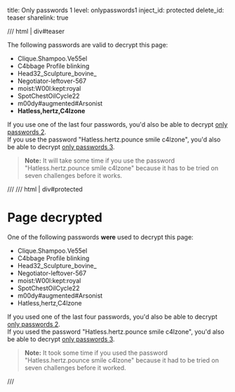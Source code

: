title: Only passwords 1
level: onlypasswords1
inject_id: protected
delete_id: teaser
sharelink: true

/// html | div#teaser

The following passwords are valid to decrypt this page:

  - Clique.Shampoo.Ve55el
  - C4bbage Profile blinking
  - Head32_Sculpture_bovine_
  - Negotiator-leftover-567
  - moist:W00l:kept:royal
  - SpotChestOilCycle22
  - m00dy#augmented#Arsonist
  - **Hatless,hertz,C4lzone**

If you use one of the last four passwords, you'd also be able to decrypt [only passwords 2](onlypasswords2.md).  
If you use the password "Hatless.hertz.pounce smile c4lzone", you'd also be able to decrypt [only passwords 3](onlypasswords3.md).

> **Note:** It will take some time if you use the password "Hatless.hertz.pounce smile c4lzone"
> because it has to be tried on seven challenges before it works.


///
/// html | div#protected

<h1>Page decrypted</h1>

One of the following passwords **were** used to decrypt this page:

  - Clique.Shampoo.Ve55el
  - C4bbage Profile blinking
  - Head32_Sculpture_bovine_
  - Negotiator-leftover-567
  - moist:W00l:kept:royal
  - SpotChestOilCycle22
  - m00dy#augmented#Arsonist
  - Hatless,hertz,C4lzone

If you used one of the last four passwords, you'd also be able to decrypt [only passwords 2](onlypasswords2.md).  
If you used the password "Hatless.hertz.pounce smile c4lzone", you'd also be able to decrypt [only passwords 3](onlypasswords3.md).

> **Note:** It took some time if you used the password "Hatless.hertz.pounce smile c4lzone"
> because it had to be tried on seven challenges before it worked.

<script id="autostart">
const ctheme = 'css/w3-theme-44bb4f-mono';
document.getElementById('theme-auto').href = base_url + '/' + ctheme + '.css';
document.getElementById('theme-light').href = base_url + '/' + ctheme + '-light.css';
document.getElementById('theme-dark').href = base_url + '/' + ctheme + '-dark.css';
</script>
///